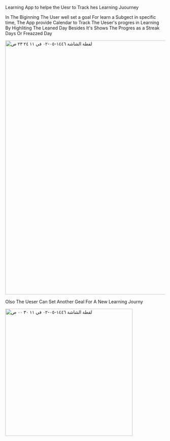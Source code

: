 Learning App to helpe the Uesr to Track hes Learning Juourney

In The Biginning The User well set a goal For learn a Subgect in specific time,
The App provide Calendar to Track The Ueser's progres in Learning By Highliting The Leaned Day Besides It's  Shows The Progres as a Streak Days
Or Freazzed Day

<img width="801" alt="‏لقطة الشاشة ١٤٤٦-٠٥-٠٢ في ١١ ٢٤ ٢٣ ص" src="https://github.com/user-attachments/assets/8cfa3217-34ef-4232-a19e-edd278fb60ad">

Olso The Ueser Can Set Another Geal For A New Learning Journy


<img width="401" alt="‏لقطة الشاشة ١٤٤٦-٠٥-٠٢ في ١١ ٣٠ ٠٠ ص" src="https://github.com/user-attachments/assets/2f9e98fe-6fdb-4013-9b64-db6227a58b81">

